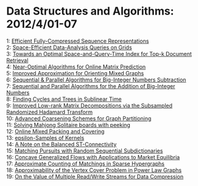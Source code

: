 # Data Structures and Algorithms: 2012/4/01-07  
1: [Efficient Fully-Compressed Sequence Representations](https://doi.org/10.48550/arXiv.0911.4981)  
2: [Space-Efficient Data-Analysis Queries on Grids](https://doi.org/10.48550/arXiv.1106.4649)  
3: [Towards an Optimal Space-and-Query-Time Index for Top-k Document  Retrieval](https://doi.org/10.48550/arXiv.1108.0554)  
4: [Near-Optimal Algorithms for Online Matrix Prediction](https://doi.org/10.48550/arXiv.1204.0136)  
5: [Improved Approximation for Orienting Mixed Graphs](https://doi.org/10.48550/arXiv.1204.0219)  
6: [Sequential & Parallel Algorithms for Big-Integer Numbers Subtraction](https://doi.org/10.48550/arXiv.1204.0220)  
7: [Sequential and Parallel Algorithms for the Addition of Big-Integer  Numbers](https://doi.org/10.48550/arXiv.1204.0232)  
8: [Finding Cycles and Trees in Sublinear Time](https://doi.org/10.48550/arXiv.1007.4230)  
9: [Improved Low-rank Matrix Decompositions via the Subsampled Randomized  Hadamard Transform](https://doi.org/10.48550/arXiv.1105.0464)  
10: [Advanced Coarsening Schemes for Graph Partitioning](https://doi.org/10.48550/arXiv.1201.6488)  
11: [Solving Mahjong Solitaire boards with peeking](https://doi.org/10.48550/arXiv.1203.6559)  
12: [Online Mixed Packing and Covering](https://doi.org/10.48550/arXiv.1203.6695)  
13: [epsilon-Samples of Kernels](https://doi.org/10.48550/arXiv.1112.4105)  
14: [A Note on the Balanced ST-Connectivity](https://doi.org/10.48550/arXiv.1204.0816)  
15: [Matching Pursuits with Random Sequential Subdictionaries](https://doi.org/10.48550/arXiv.1107.2509)  
16: [Concave Generalized Flows with Applications to Market Equilibria](https://doi.org/10.48550/arXiv.1109.3893)  
17: [Approximate Counting of Matchings in Sparse Hypergraphs](https://doi.org/10.48550/arXiv.1202.5885)  
18: [Approximability of the Vertex Cover Problem in Power Law Graphs](https://doi.org/10.48550/arXiv.1204.0982)  
19: [On the Value of Multiple Read/Write Streams for Data Compression](https://doi.org/10.48550/arXiv.1204.1215)  